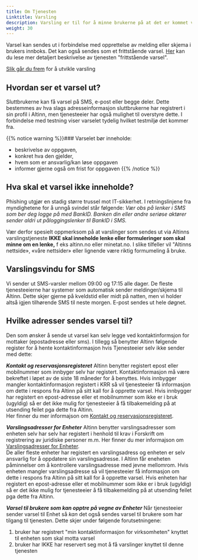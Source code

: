 ```yaml
---
title: Om Tjenesten
Linktitle: Varsling
description: Varsling er til for å minne brukerne på at det er kommet viktige ting de må se eller handle på. Når du som avsender skal varsle, tilrettelegger du dine systemer for å sende ut varsler og benytter en varslingsmal.
weight: 30
---
```


Varsel kan sendes ut i forbindelse med opprettelse av melding eller skjema i brukers innboks. Det kan også sendes som et frittstående varsel. 
[Her](/docs/api/tjenesteeiere/funksjonelle-scenario/#frittstående-varsel) kan du lese mer detaljert beskrivelse av tjenesten "frittstående varsel". 

[Slik går du frem](/docs/utviklingsguider/varsling/slik-utvikler-du/) for å utvikle varsling

## Hvordan ser et varsel ut?

Sluttbrukerne kan få varsel på SMS, e-post eller begge deler. Dette bestemmes av hva slags adresseinformasjon sluttbrukerne har registrert i sin profil i Altinn, men tjenesteeier har også mulighet til overstyre dette. I forbindelse med testning viser varselet tydelig hvilket testmiljø det kommer fra. 

{{% notice warning  %}}### Varselet bør inneholde: 
- beskrivelse av oppgaven, 
- konkret hva den gjelder, 
- hvem som er ansvarlig/kan løse oppgaven
- informer gjerne også om frist for oppgaven {{% /notice %}}

## Hva skal et varsel ikke inneholde? 
Phishing utgjør en stadig større trussel mot IT-sikkerhet. I retningslinjene fra myndighetene for å unngå svindel står følgende: *Vær obs på lenker i SMS som ber deg logge på med BankID. Banken din eller andre seriøse aktører sender aldri ut påloggingslenker til BankID i SMS.* 

Vær derfor spesielt oppmerksom på at varslinger som sendes ut via Altinns varslingstjeneste **IKKE skal inneholde lenke eller formuleringer som skal minne om en lenke,** f eks altinn.no eller minetat.no. I slike tilfeller vil "Altinns nettside», «våre nettsider» eller lignende være riktig formumeling å bruke. 

## Varslingsvindu for SMS

Vi sender ut SMS-varsler mellom 09:00 og 17:15 alle dager. De fleste tjenesteeierne har systemer som automatisk sender meldinger/skjema til Altinn. Dette skjer gjerne på kveldstid eller midt på natten, men vi holder altså igjen tilhørende SMS til neste morgen. E-post sendes ut hele døgnet.

## Hvilke adresser sendes varsel til?
Den som ønsker å sende ut varsel kan selv legge ved kontaktinformsjon for mottaker (epostadresse eller sms). I tillegg så benytter Altinn følgende register for å hente kontaktinformasjon hvis Tjenesteeier selv ikke sender med dette: 

***Kontakt og reservasjonsregisteret***
Altinn benytter registert epost eller mobilnummer som innbyger selv har registert. Kontaktinformasjon må være bekreftet i løpet av de siste 18 måneder for å benyttes. Hvis innbygger mangler kontaktinformasjon registert i KRR så vil tjenesteeier få informasjon om dette i respons fra Altinn på sitt kall for å opprette varsel. Hvis innbygger har registert en epost-adresse eller et mobilnummer som ikke er i bruk (ugyldig) så er det ikke mulig for tjenesteeier å få tilbakemelding på at utsending feilet pga dette fra Altinn.  
Her finner du mer informajson om [Kontakt og reservasjonsregisteret](http://eid.difi.no/nb/personvernerklaering/kontakt-og-reservasjonsregisteret-krr).  

***Varslingsadresser for Enheter***
Altinn benytter varslingsadresser som enheten selv har selv har registert i henhold til krav i Forskrift om registrering av juridiske personer m.m.
Her finner du mer informajson om [Varslingsadresser for Enheter](https://www.brreg.no/produkter-og-tjenester/bestille-produkter/maskinlesbare-data-enhetsregisteret/varslingsadresser-til-bruk-for-offentlig-forvaltning/).  
De aller fleste enheter har registert en varslingsadress og enheten er selv ansvarlig for å oppdatere sin varslingsadresse. I Altinn får eneheten påminnelser om å kontrollere varslingsadresse med jevne mellomrom.  Hvis enheten mangler varslingsadresse så vil tjenesteeier få informasjon om dette i respons fra Altinn på sitt kall for å opprette varsel. Hvis enheten har registert en epost-adresse eller et mobilnummer som ikke er i bruk (ugyldig)  så er det ikke mulig for tjenesteeier å få tilbakemelding på at utsending feilet pga dette fra Altinn.  

***Varsel til brukere som kan opptre på vegne av Enheter***
Når tjenesteeier sender varsel til Enhet så *kan* det også sendes varsel til brukere som har tilgang til tjenesten. Dette skjer under følgende forutsetningene: 
1) bruker har registrert "min kontaktinformasjon for virksomheten" knyttet til enheten som skal motta varsel
2) bruker har IKKE har reservert seg mot å få varslinger knyttet til denne tjenesten




